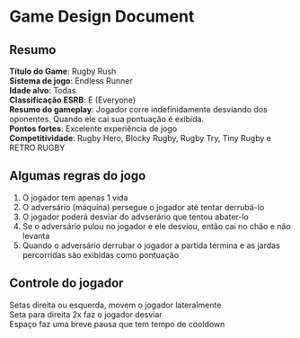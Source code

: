 # Game Design Document

## Resumo
**Título do Game**: Rugby Rush\
**Sistema de jogo**: Endless Runner\
**Idade alvo**: Todas\
**Classificação ESRB**: E (Everyone)\
**Resumo do gameplay**: Jogador corre indefinidamente desviando dos oponentes. Quando ele cai sua pontuação é exibida.\
**Pontos fortes**: Excelente experiência de jogo\
**Competitividade**: Rugby Hero, Blocky Rugby, Rugby Try, Tiny Rugby e RETRO RUGBY

## Algumas regras do jogo
1. O jogador tem apenas 1 vida
2. O adversário (máquina) persegue o jogador até tentar derrubá-lo
3. O jogador poderá desviar do advserário que tentou abater-lo
4. Se o adversário pulou no jogador e ele desviou, então cai no chão e não levanta
5. Quando o adversário derrubar o jogador a partida termina e as jardas percorridas são exibidas como pontuação

## Controle do jogador
Setas direita ou esquerda, movem o jogador lateralmente \
Seta para direita 2x faz o jogador desviar \
Espaço faz uma breve pausa que tem tempo de cooldown

